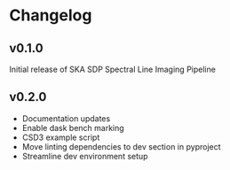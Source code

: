 # Changelog

## v0.1.0

Initial release of SKA SDP Spectral Line Imaging Pipeline


## v0.2.0

- Documentation updates
- Enable dask bench marking
- CSD3 example script
- Move linting dependencies to dev section in pyproject
- Streamline dev environment setup
